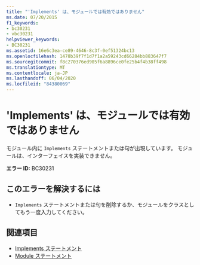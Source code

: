 ```yaml
---
title: "'Implements' は、モジュールでは有効ではありません"
ms.date: 07/20/2015
f1_keywords:
- bc30231
- vbc30231
helpviewer_keywords:
- BC30231
ms.assetid: 16e6c3ea-ce89-4646-8c3f-0ef51324bc13
ms.openlocfilehash: 1478b39f7f1d7f1a2a59243cd66284bb883647f7
ms.sourcegitcommit: f8c270376ed905f6a8896ce0fe25b4f4b38ff498
ms.translationtype: MT
ms.contentlocale: ja-JP
ms.lasthandoff: 06/04/2020
ms.locfileid: "84380069"
---
```

# <a name="implements-not-valid-in-modules"></a>'Implements' は、モジュールでは有効ではありません
モジュール内に `Implements` ステートメントまたは句が出現しています。 モジュールは、インターフェイスを実装できません。  
  
 **エラー ID:** BC30231  
  
## <a name="to-correct-this-error"></a>このエラーを解決するには  
  
- `Implements` ステートメントまたは句を削除するか、モジュールをクラスとしてもう一度入力してください。  
  
## <a name="see-also"></a>関連項目

- [Implements ステートメント](../language-reference/statements/implements-statement.md)
- [Module ステートメント](../language-reference/statements/module-statement.md)
